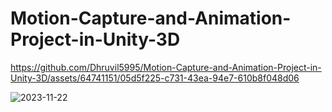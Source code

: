 # Motion-Capture-and-Animation-Project-in-Unity-3D


https://github.com/Dhruvil5995/Motion-Capture-and-Animation-Project-in-Unity-3D/assets/64741151/05d5f225-c731-43ea-94e7-610b8f048d06






![2023-11-22](https://github.com/Dhruvil5995/Motion-Capture-and-Animation-Project-in-Unity-3D/assets/64741151/abdda6da-5e78-47ba-9ec7-0f2a710b1b70)
